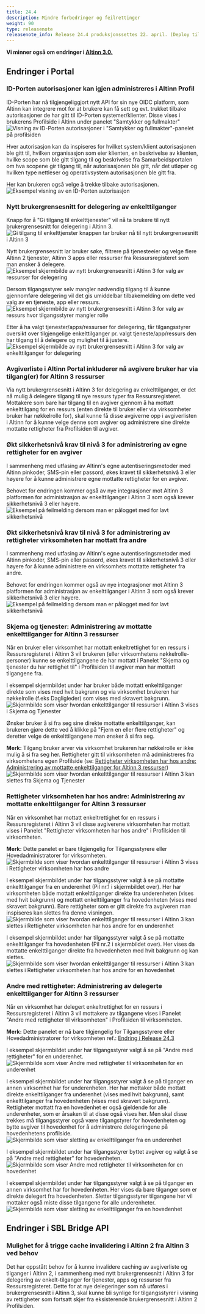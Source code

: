 ```yaml
---
title: 24.4
description: Mindre forbedringer og feilrettinger
weight: 90
type: releasenote
releasenote_info: Release 24.4 produksjonssettes 22. april. (Deploy til TT02 15. april)
---
```

**Vi minner også om endringer i [Altinn 3.0.](https://github.com/Altinn/altinn-studio/releases)**

## Endringer i Portal

### ID-Porten autorisasjoner kan igjen administreres i Altinn Profil

ID-Porten har nå tilgjengeliggjort nytt API for sin nye OIDC platform, som Altinn kan integrere mot for at brukere kan få sett og evt. trukket tilbake autorisasjoner de har gitt til ID-Porten systemer/klienter.
Disse vises i brukerens Profilside i Altinn under panelet "Samtykker og fullmakter"
![Visning av ID-Porten autorisasjoner i "Samtykker og fullmakter"-panelet på profilsiden](IdPortenAuthsProfile.png)

Hver autorisasjon kan da inspiseres for hvilket system/klient autorisasjonen ble gitt til, hvilken organisasjon som eier klienten, en beskrivelse av klienten, hvilke scope som ble gitt tilgang til og beskrivelse fra Samarbeidsportalen om hva scopene gir tilgang til, når autorisasjonen ble gitt, når det utløper og hvilken type nettleser og operativsystem autorisasjonen ble gitt fra.

Her kan brukeren også velge å trekke tilbake autorisasjonen.
![Eksempel visning av en ID-Porten autorisasjon](IdPortenAuthExample.png)

### Nytt brukergrensesnitt for delegering av enkelttilganger

Knapp for å "Gi tilgang til enkelttjenester" vil nå ta brukere til nytt brukergrensesnitt for delegering i Altinn 3.
![Gi tilgang til enkelttjenster knappen tar bruker nå til nytt brukergrensesnitt i Altinn 3](NyEnkeltTilgangDelegeringKnapp.png)

Nytt brukergrensesnitt lar bruker søke, filtrere på tjenesteeier og velge flere Altinn 2 tjenester, Altinn 3 apps eller ressurser fra Ressursregisteret som man ønsker å delegere.
![Eksempel skjermbilde av nytt brukergrensesnitt i Altinn 3 for valg av ressurser for delegering](NyEnkeltTilgangDelegeringAltinn3UIValgAvRessurser.png)

Dersom tilgangsstyrer selv mangler nødvendig tilgang til å kunne gjennomføre delegering vil det gis umiddelbar tilbakemelding om dette ved valg av en tjeneste, app eller ressurs.
![Eksempel skjermbilde av nytt brukergrensesnitt i Altinn 3 for valg av ressurs hvor tilgangsstyrer mangler rolle](NyEnkeltTilgangDelegeringAltinn3UIValgAvRessurserManglerRolle.png)

Etter å ha valgt tjenester/apps/ressurser for delegering, får tilgangsstyrer oversikt over tilgjengelige enkelttilganger pr. valgt tjeneste/app/ressurs den har tilgang til å delegere og mulighet til å justere.
![Eksempel skjermbilde av nytt brukergrensesnitt i Altinn 3 for valg av enkelttilganger for delegering](NyEnkeltTilgangDelegeringAltinn3UIValgAvEnkeltTilganger.png)

### Avgiverliste i Altinn Portal inkluderer nå avgivere bruker har via tilgang(er) for Altinn 3 ressurser

Via nytt brukergrensesnitt i Altinn 3 for delegering av enkelttilganger, er det nå mulig å delegere tilgang til nye ressurs typer fra Ressursregisteret.
Mottakere som bare har tilgang til en avgiver gjennom å ha mottatt enkelttilgang for en ressurs (enten direkte til bruker eller via virksomheter bruker har nøkkelrolle for), skal kunne få disse avgiverne opp i avgiverlisten i Altinn for å kunne velge denne som avgiver og administrere sine direkte mottatte rettigheter fra Profilsiden til avgiver.

### Økt sikkerhetsnivå krav til nivå 3 for administrering av egne rettigheter for en avgiver

I sammenheng med utfasing av Altinn's egne autentiseringsmetoder med Altinn pinkoder, SMS-pin eller passord, økes kravet til sikkerhetsnivå 3 eller høyere for å kunne administrere egne mottatte rettigheter for en avgiver.

Behovet for endringen kommer også av nye integrasjoner mot Altinn 3 platformen for administrasjon av enkelttilganger i Altinn 3 som også krever sikkerhetsnivå 3 eller høyere.
![Eksempel på feilmelding dersom man er pålogget med for lavt sikkerhetsnivå](SecLvl3KravSkjemaOgTjenester.png)

### Økt sikkerhetsnivå krav til nivå 3 for administrering av rettigheter virksomheten har mottatt fra andre

I sammenheng med utfasing av Altinn's egne autentiseringsmetoder med Altinn pinkoder, SMS-pin eller passord, økes kravet til sikkerhetsnivå 3 eller høyere for å kunne administrere en virksomhets mottatte rettigheter fra andre.

Behovet for endringen kommer også av nye integrasjoner mot Altinn 3 platformen for administrasjon av enkelttilganger i Altinn 3 som også krever sikkerhetsnivå 3 eller høyere.
![Eksempel på feilmelding dersom man er pålogget med for lavt sikkerhetsnivå](SecLvl3KravAndreMedRettigheterTilVirksomheten.png)

### Skjema og tjenester: Administrering av mottatte enkelttilganger for Altinn 3 ressurser

Når en bruker eller virksomhet har mottatt enkeltrettighet for en ressurs i Ressursregisteret i Altinn 3 vil brukeren (eller virksomhetens nøkkelrolle-personer) kunne se enkelttilgangene de har mottatt i Panelet "Skjema og tjenester du har rettighet til" i Profilsiden til avgiver man har mottatt tilgangene fra.

I eksempel skjermbildet under har bruker både mottatt enkelttilganger direkte som vises med hvit bakgrunn og via virksomhet brukeren har nøkkelrolle (f.eks Dagligleder) som vises med skravert bakgrunn.
![Skjermbilde som viser hvordan enkelttilganger til ressurser i Altinn 3 vises i Skjema og Tjenester](SkjemaOgTjenesterEnkeltTilgangViserAltinn3Ressurser.png)

Ønsker bruker å si fra seg sine direkte mottatte enkelttilganger, kan brukeren gjøre dette ved å klikke på "Fjern en eller flere rettigheter" og deretter velge de enkelttilgangene man ønsker å si fra seg.

**Merk:** Tilgang bruker arver via virksomhet brukeren har nøkkelrolle er ikke mulig å si fra seg her. Rettigheter gitt til virksomheten må administreres fra virksomhetens egen Profilside (se: [Rettigheter virksomheten har hos andre: Administrering av mottatte enkelttilganger for Altinn 3 ressurser](#rettigheter-virksomheten-har-hos-andre-administrering-av-mottatte-enkelttilganger-for-altinn-3-ressurser))
![Skjermbilde som viser hvordan enkelttilganger til ressurser i Altinn 3 kan slettes fra Skjema og Tjenester](SkjemaOgTjenesterEnkeltTilgangSlettingAvAltinn3Ressurser.png)

### Rettigheter virksomheten har hos andre: Administrering av mottatte enkelttilganger for Altinn 3 ressurser

Når en virksomhet har mottatt enkeltrettighet for en ressurs i Ressursregisteret i Altinn 3 vil disse avgiverene virksomheten har mottatt vises i Panelet "Rettigheter virksomheten har hos andre" i Profilsiden til virksomheten.

**Merk:** Dette panelet er bare tilgjengelig for Tilgangsstyrere eller Hovedadministratorer for virksomheten.
![Skjermbilde som viser hvordan enkelttilganger til ressurser i Altinn 3 vises i Rettigheter virksomheten har hos andre](RettigheterVirksomhetenHarHosAndre.png)

I eksempel skjermbildet under har tilgangsstyrer valgt å se på mottatte enkelttilganger fra en underenhet (Pil nr.1 i skjermbildet over). Her har virksomheten både mottatt enkelttilganger direkte fra underenheten (vises med hvit bakgrunn) og mottatt enkelttilganger fra hovedenheten (vises med skravert bakgrunn).
Bare rettigheter som er gitt direkte fra avgiveren man inspiseres kan slettes fra denne visningen.
![Skjermbilde som viser hvordan enkelttilganger til ressurser i Altinn 3 kan slettes i Rettigheter virksomheten har hos andre for en underenhet](RettigheterVirksomhetenHarHosAndreUnderenhetVisningOgSlettingAvAltinn3Ressurs.png)

I eksempel skjermbildet under har tilgangsstyrer valgt å se på mottatte enkelttilganger fra hovedenheten (Pil nr.2 i skjermbildet over). Her vises da mottatte enkelttilganger direkte fra hovedenheten med hvit bakgrunn og kan slettes.
![Skjermbilde som viser hvordan enkelttilganger til ressurser i Altinn 3 kan slettes i Rettigheter virksomheten har hos andre for en hovedenhet](RettigheterVirksomhetenHarHosAndreHovedenhetVisningOgSlettingAvAltinn3Ressurs.png)

### Andre med rettigheter: Administrering av delegerte enkelttilganger for Altinn 3 ressurser

Når en virksomhet har delegert enkeltrettighet for en ressurs i Ressursregisteret i Altinn 3 vil mottakere av tilgangene vises i Panelet "Andre med rettigheter til virksomheten" i Profilsiden til virksomheten.

**Merk:** Dette panelet er nå bare tilgjengelig for Tilgangsstyrere eller Hovedadministratorer for virksomheten ref.: [Endring i Release 24.3](../../2024/24-03/#innsyn-i-andre-med-rettigheter-for-virksomheter-krever-nå-tilgangsstyring-el-hovedadministrator-rolle-samt-sikkerhetsnivå-3)

I eksempel skjermbildet under har tilgangsstyrer valgt å se på "Andre med rettigheter" for en underenhet.
![Skjermbilde som viser Andre med rettigheter til virksomheten for en underenhet](AndreMedRettigheterUnderenhet.png)

I eksempel skjermbildet under har tilgangsstyrer valgt å se på tilganger en annen virksomhet har for underenheten. Her har mottaker både mottatt direkte enkelttilganger fra underenhet (vises med hvit bakgrunn), samt enkelttilganger fra hovedenheten (vises med skravert bakgrunn).
Rettigheter mottatt fra en hovedenhet er også gjeldende for alle underenheter, som er årsaken til at disse også vises her. Men skal disse trekkes må tilgangsstyrer også være tilgangstyrer for hovedenheten og bytte avgiver til hovedenhet for å administrere delegeringene på hovedenhetens profilside.
![Skjermbilde som viser sletting av enkelttilganger fra en underenhet](AndreMedRettigheterUnderenhetSlettingAvAltinn3Ressurser.png)

I eksempel skjermbildet under har tilgangsstyrer byttet avgiver og valgt å se på "Andre med rettigheter" for hovedenheten.
![Skjermbilde som viser Andre med rettigheter til virksomheten for en hovedenhet](AndreMedRettigheterHovedenhet.png)

I eksempel skjermbildet under har tilgangsstyrer valgt å se på tilganger en annen virksomhet har for hovedenheten. Her vises da bare tilganger som er direkte delegert fra hovedenheten. Sletter tilgangsstyrer tilgangene her vil mottaker også miste disse tilgangene for alle underenheter.
![Skjermbilde som viser sletting av enkelttilganger fra en hovedenhet](AndreMedRettigheterHovedenhetSlettingAvAltinn3Ressurser.png)

## Endringer i SBL Bridge API

### Mulighet for å trigge cache invalidering i Altinn 2 fra Altinn 3 ved behov

Det har oppstått behov for å kunne invalidere caching av avgiverliste og tilganger i Altinn 2, i sammenheng med nytt brukergrensesnitt i Altinn 3 for delegering av enkelt-tilganger for tjenester, apps og ressurser fra Ressursregisteret.
Dette for at nye delegeringer som nå utføres i brukergrensesnitt i Altinn 3, skal kunne bli synlige for tilgangsstyrer i visning av rettigheter som fortsatt skjer fra eksisterende brukergrensesnitt i Altinn 2 Profilsiden.
